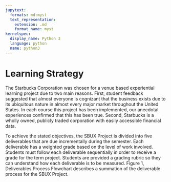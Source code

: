 ```yaml
---
jupytext:
  formats: md:myst
  text_representation:
    extension: .md
    format_name: myst
kernelspec:
  display_name: Python 3
  language: python
  name: python3
---
```


# Learning Strategy

The Starbucks Corporation was chosen for a venue based experiential learning project due to two main reasons. First, student feedback suggested that almost everyone is cognizant that the business exists due to its ubiquitous nature in almost every major market throughout the United States. In each course this project has been implemented, our anecdotal experiences confirmed that this has been true. Second, Starbucks is a wholly owned, publicly traded corporation with easily accessible financial data.

To achieve the stated objectives, the SBUX Project is divided into five deliverables that are due incrementally during the semester. Each deliverable has a weighted grade based on the level of work involved. Students must follow each deliverable sequentially in order to receive a grade for the term project. Students are provided a grading rubric so they can understand how each deliverable is to be measured. 
Figure 1, Deliverables Process Flowchart describes a summation of the deliverable process for the SBUX Project.
